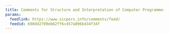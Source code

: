```yaml
---
title: Comments for Structure and Interpretation of Computer Programmers
params:
  feedlink: https://www.sicpers.info/comments/feed/
  feedid: 698dd2709eb62ff6c457a896b434f34f
---
```


